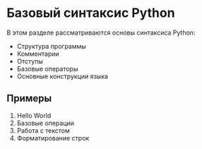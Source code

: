 # Базовый синтаксис Python

В этом разделе рассматриваются основы синтаксиса Python:

- Структура программы
- Комментарии
- Отступы
- Базовые операторы
- Основные конструкции языка

## Примеры

1. Hello World
2. Базовые операции
3. Работа с текстом
4. Форматирование строк 